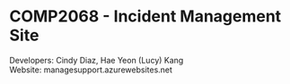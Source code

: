 # COMP2068 - Incident Management Site 

Developers: Cindy Diaz, Hae Yeon (Lucy) Kang <br>
Website: managesupport.azurewebsites.net
